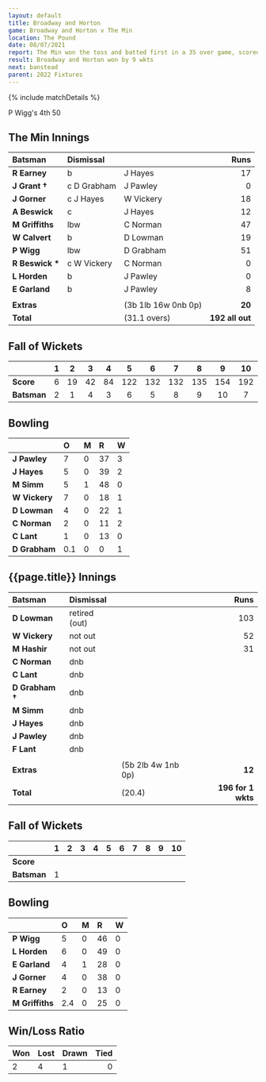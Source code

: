 ```yaml
---
layout: default
title: Broadway and Horton
game: Broadway and Horton v The Min
location: The Pound
date: 08/07/2021
report: The Min won the toss and batted first in a 35 over game, scored 192 all out in 31.1 overs. Broadway and Horton replied with 196 for 1 wkt in 20.4 overs
result: Broadway and Horton won by 9 wkts
next: banstead
parent: 2022 Fixtures
---
```


{% include matchDetails %}

P Wigg's 4th 50

## The Min Innings

| Batsman | Dismissal | | Runs |
|:---|:---|---|---:|
| **R Earney** | b | J Hayes | 17 |
| **J Grant &#8224;** | c D Grabham | J Pawley | 0 |
| **J Gorner** | c J Hayes  | W Vickery | 18 |
| **A Beswick** | c | J Hayes | 12 |
| **M Griffiths** | lbw | C Norman | 47 |
| **W Calvert** | b | D Lowman | 19 |
| **P Wigg** | lbw | D Grabham | 51 |
| **R Beswick &#42;** | c W Vickery | C Norman | 0 |
| **L Horden** | b | J Pawley | 0 |
| **E Garland** | b | J Pawley | 8 |
|  |  |  |  |
| **Extras** | | (3b 1lb 16w 0nb 0p) | **20** |
| **Total** | | (31.1 overs) | **192 all out** |

## Fall of Wickets

| | 1 | 2 | 3 | 4 | 5 | 6 | 7 | 8 | 9 | 10 |
|---|:---:|:---:|:---:|:---:|:---:|:---:|:---:|:---:|:---:|:---:|
| **Score** | 6 | 19 | 42 | 84 | 122 | 132 | 132 | 135 | 154 | 192 |
| **Batsman** | 2 | 1 | 4 | 3 | 6 | 5 | 8 | 9 | 10 | 7 | 

## Bowling

| | O | M | R | W |
|---|:---|:---|:---|:---|
| **J Pawley** | 7 | 0 | 37 | 3 |
| **J Hayes** | 5 | 0 | 39 | 2 |
| **M Simm** | 5 | 1 | 48 | 0 |
| **W Vickery** | 7 | 0 | 18 | 1 |
| **D Lowman** | 4 | 0 | 22 | 1 |
| **C Norman** | 2 | 0 | 11 | 2 |
| **C Lant** | 1 | 0 | 13 | 0 |
| **D Grabham** | 0.1 | 0 | 0 | 1 |

## {{page.title}} Innings

| Batsman | Dismissal | | Runs |
|:---|:---|---|---:|
| **D Lowman** | retired (out) |  | 103 |
| **W Vickery** | not out |  | 52 |
| **M Hashir** | not out |  | 31 |
| **C Norman** | dnb |  |  |
| **C Lant** | dnb |  |  |
| **D Grabham &#8224;** | dnb |  |  |
| **M Simm** | dnb |  |  |
| **J Hayes** | dnb |  |  |
| **J Pawley** | dnb |  |  |
| **F Lant** | dnb |  |  |
|  |  |  |  |
| **Extras** | | (5b 2lb 4w 1nb 0p) | **12** |
| **Total** | | (20.4) | **196 for 1 wkts** |

## Fall of Wickets

| | 1 | 2 | 3 | 4 | 5 | 6 | 7 | 8 | 9 | 10 |
|---|:---:|:---:|:---:|:---:|:---:|:---:|:---:|:---:|:---:|:---:|
| **Score** |  |  |  |  |  |  |  |  |  |  |
| **Batsman** | 1 |  |  |  |  |  |  |  |  |  | 

## Bowling

| | O | M | R | W |
|---|:---|:---|:---|:---|
| **P Wigg** | 5 | 0 | 46 | 0 |
| **L Horden** | 6 | 0 | 49 | 0 |
| **E Garland** | 4 | 1 | 28 | 0 |
| **J Gorner** | 4 | 0 | 38 | 0 |
| **R Earney** | 2 | 0 | 13 | 0 |
| **M Griffiths** | 2.4 | 0 | 25 | 0 |

## Win/Loss Ratio

| Won | Lost | Drawn | Tied |
|:---|:---|:---|---:|
| 2 | 4 | 1 | 0 |